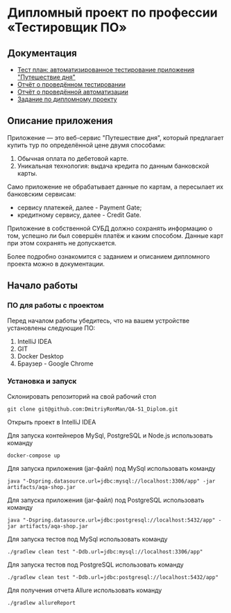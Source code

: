 # Дипломный проект по профессии «Тестировщик ПО»

## Документация

- [Тест план: автоматизированное тестирование приложения "Путешествие дня"](https://github.com/DmitriyRonMan/QA-51_Diplom/blob/main/docs/Plan.md)
- [Отчёт о проведённом тестировании](https://github.com/DmitriyRonMan/QA-51_Diplom/blob/main/docs/Report.md)
- [Отчёт о проведённой автоматизации](https://github.com/DmitriyRonMan/QA-51_Diplom/blob/main/docs/Summary.md)
- [Задание по дипломному проекту](https://github.com/DmitriyRonMan/QA-51_Diplom/blob/main/docs/Task.md)

## Описание приложения
Приложение — это веб-сервис "Путешествие дня", который предлагает купить тур по определённой цене двумя способами:

1. Обычная оплата по дебетовой карте.
2. Уникальная технология: выдача кредита по данным банковской карты.

Само приложение не обрабатывает данные по картам, а пересылает их банковским сервисам:

- сервису платежей, далее - Payment Gate;
- кредитному сервису, далее - Credit Gate.

Приложение в собственной СУБД должно сохранять информацию о том, успешно ли был совершён платёж и каким способом. Данные карт при этом сохранять не допускается.

Более подробно ознакомится с заданием и описанием дипломного проекта можно в документации.

## Начало работы

### ПО для работы с проектом

Перед началом работы убедитесь, что на вашем устройстве установлены следующие ПО:
1. IntelliJ IDEA
2. GIT
3. Docker Desktop
4. Браузер - Google Chrome

### Установка и запуск

Склонировать репозиторий на свой рабочий стол
```
git clone git@github.com:DmitriyRonMan/QA-51_Diplom.git
```

Открыть проект в IntelliJ IDEA

Для запуска контейнеров MySql, PostgreSQL и Node.js использовать команду
```
docker-compose up
```

Для запуска приложения (jar-файл) под MySql использовать команду
```  
java "-Dspring.datasource.url=jdbc:mysql://localhost:3306/app" -jar artifacts/aqa-shop.jar
```

Для запуска приложения (jar-файл) под PostgreSQL использовать команду
```  
java "-Dspring.datasource.url=jdbc:postgresql://localhost:5432/app" -jar artifacts/aqa-shop.jar
```

Для запуска тестов под MySql использовать команду
```
./gradlew clean test "-Ddb.url=jdbc:mysql://localhost:3306/app"
```

Для запуска тестов под PostgreSQL использовать команду
```
./gradlew clean test "-Ddb.url=jdbc:postgresql://localhost:5432/app"
```

Для получения отчета Allure использовать команду 
```
./gradlew allureReport
```




